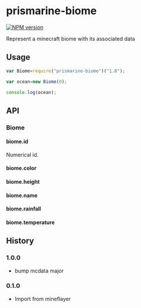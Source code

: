 # prismarine-biome
[![NPM version](https://img.shields.io/npm/v/prismarine-biome.svg)](http://npmjs.com/package/prismarine-biome)

Represent a minecraft biome with its associated data

## Usage

```js
var Biome=require("prismarine-biome")("1.8");

var ocean=new Biome(0);

console.log(ocean);
```

## API

### Biome

#### biome.id

Numerical id.

#### biome.color

#### biome.height

#### biome.name

#### biome.rainfall

#### biome.temperature

## History

### 1.0.0

* bump mcdata major

### 0.1.0

* Import from mineflayer